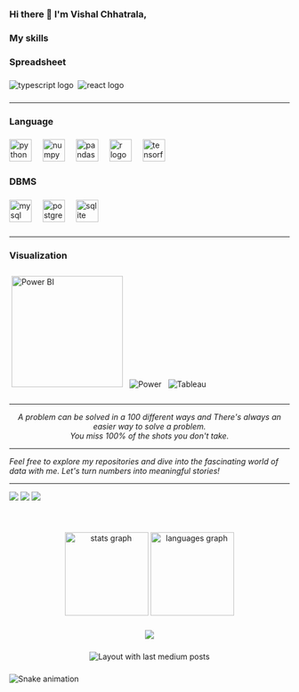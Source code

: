 ### Hi there 👋 I'm Vishal Chhatrala,




### My skills

<p align="center">

<h3 align="left">Spreadsheet</h3>

###

<div align="left">
  
  <img src="https://img.shields.io/badge/Microsoft_Excel-217346?style=for-the-badge&logo=microsoft-excel&logoColor=white"  alt="typescript logo"  />
  <img  />
  <img src="https://img.shields.io/badge/Google%20Sheets-34A853?style=for-the-badge&logo=google-sheets&logoColor=white"  alt="react logo"  />
  <img  />

</div>

###
</p>

<hr>

<p align="center">
	<h3 align="left">Language</h3>

###

<div align="left">
  <img src="https://cdn.jsdelivr.net/gh/devicons/devicon/icons/python/python-original.svg" height="40" alt="python logo"  />
  <img width="12" />
  <img src="https://cdn.jsdelivr.net/gh/devicons/devicon/icons/numpy/numpy-original.svg" height="40" alt="numpy logo"  />
  <img width="12" />
  <img src="https://cdn.jsdelivr.net/gh/devicons/devicon/icons/pandas/pandas-original.svg" height="40" alt="pandas logo"  />
  <img width="12" />
  <img src="https://cdn.jsdelivr.net/gh/devicons/devicon/icons/r/r-original.svg" height="40" alt="r logo"  />
  <img width="12" />
  <img src="https://cdn.jsdelivr.net/gh/devicons/devicon/icons/tensorflow/tensorflow-original.svg" height="40" alt="tensorflow logo"  />
</div>

###

</p>

<p align="center">
	<h3 align="left">DBMS</h3>

###

<div align="left">
  <img src="https://cdn.jsdelivr.net/gh/devicons/devicon/icons/mysql/mysql-original.svg" height="40" alt="mysql logo"  />
  <img width="12" />
  <img src="https://cdn.jsdelivr.net/gh/devicons/devicon/icons/postgresql/postgresql-original.svg" height="40" alt="postgresql logo"  />
  <img width="12" />
  <img src="https://cdn.jsdelivr.net/gh/devicons/devicon/icons/sqlite/sqlite-original.svg" height="40" alt="sqlite logo"  />
</div>

###
</p>

<hr>


<p align="center">
  <h3 align="left">Visualization</h3>

###

<div align="left">
  <img title="Power BI" alt="Power BI" src="https://www.google.com/url?sa=i&url=https%3A%2F%2Fwww.vectorlogo.zone%2Flogos%2Fmicrosoft_powerbi%2Findex.html&psig=AOvVaw3mtum-64tABUc74OmlJXcO&ust=1704222419034000&source=images&cd=vfe&opi=89978449&ved=0CBIQjRxqFwoTCIi1mbPxvIMDFQAAAAAdAAAAABAH" width="200" style="vertical-align:down; margin:4px"/>
  <img title="Google Analytics" alt="Power" src="https://img.shields.io/badge/Google%20Analytics-E37400?style=for-the-badge&logo=google%20analytics&logoColor=white"  style="vertical-align:down; margin:4px"/>
  <img title="Tableau" alt="Tableau" src="https://img.shields.io/badge/Tableau-E97627?style=for-the-badge&logo=Tableau&logoColor=white" style="vertical-align:down; margin:4px"/>

</div>

###
</p>
	
<!--


Here are some ideas to get you started:

- 🔭 I’m currently working on ...
- 🌱 I’m currently learning ...
- 👯 I’m looking to collaborate on ...
- 🤔 I’m looking for help with ...
- 💬 Ask me about ...
- 📫 How to reach me: ...
- 😄 Pronouns: ...
- ⚡ Fun fact: ...
-->




<hr>
<p align="center">
   <i>A problem can be solved in a 100 different ways and There's always an easier way to solve a problem.</i>
   <br>
   <i>You miss 100% of the shots you don't take.</i>
   <hr>
   
   <i>Feel free to explore my repositories and dive into the fascinating world of data with me. Let's turn numbers into meaningful stories!</i>
<br>
<hr>

<a target="_blank" href="https://www.linkedin.com/in/vishal-chhatrala-3754132a7"><img src="https://img.shields.io/badge/-LinkedIn-0077B5?style=for-the-badge&logo=Linkedin&logoColor=white"></img></a>
<a target="_blank" href="mailto:vishalchhatrala11@gmail.com"><img src="https://img.shields.io/badge/-Gmail-D14836?style=for-the-badge&logo=Gmail&logoColor=white"></img></a>
<a target="_blank" href="https://github.com/VIshal-Chhatrala11"><img src="https://img.shields.io/badge/GitHub-100000?style=for-the-badge&logo=github&logoColor=white"></img></a>
 
</div>
<br>
</p>       

###

<div align="center">
  <img src="https://github-readme-stats.vercel.app/api?username=Vishal-Chhatrala11&hide_title=false&hide_rank=false&show_icons=true&include_all_commits=true&count_private=true&disable_animations=false&theme=dracula&locale=en&hide_border=false&order=1" height="150" alt="stats graph"  />
  <img src="https://github-readme-stats.vercel.app/api/top-langs?username=Vishal-Chhatrala11&locale=en&hide_title=false&layout=compact&card_width=320&langs_count=5&theme=dracula&hide_border=false&order=2" height="150" alt="languages graph"  />
</div>

###

<div align="center">
  <img src="https://profile-counter.glitch.me/Vishal-Chhatrala11/count.svg?"  />
</div>

###

<div align="center">
  <img src="https://github-read-medium-git-main.pahlevikun.vercel.app/latest?limit=4" alt="Layout with last medium posts"  />
</div>

###

<img src="https://raw.githubusercontent.com/Vishal-Chhatrala11/Vishal-Chhatrala11/output/snake.svg" alt="Snake animation" />

###
